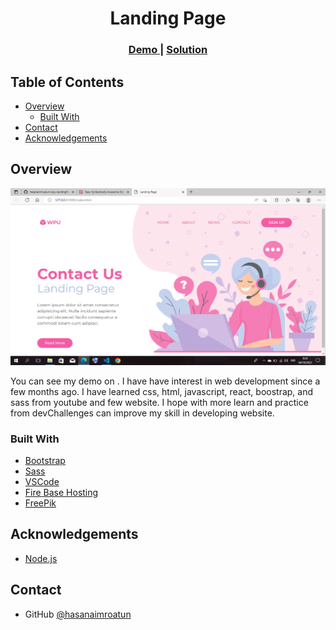 <h1 align="center">Landing Page</h1>

<div align="center">
  <h3>
    <a href="https://windbnb-challenge-af8da.web.app">
      Demo
    </a>
    <span> | </span>
    <a href="https://github.com/hasanaimroatun/wpu-landingPage">
      Solution
    </a>
  </h3>
</div>

<!-- TABLE OF CONTENTS -->

## Table of Contents

- [Overview](#overview)
  - [Built With](#built-with)
- [Contact](#contact)
- [Acknowledgements](#acknowledgements)

<!-- OVERVIEW -->

## Overview

![screenshot](https://github.com/hasanaimroatun/wpu-landingPage/blob/master/pic/2022-10-04.png)

You can see my demo on . I have have interest in web development since a few months ago. I have learned css, html, javascript, react, boostrap, and sass from youtube and few website. I hope with more learn and practice from devChallenges can improve my skill in developing website.

### Built With

- [Bootstrap](https://getbootstrap.com)
- [Sass](https://sass-lang.com)
- [VSCode](https://code.visualstudio.com)
- [Fire Base Hosting](https://firebase.google.com)
- [FreePik](https://www.freepik.com)

## Acknowledgements

- [Node.js](https://nodejs.org/)


## Contact

- GitHub [@hasanaimroatun](https://github.com/hasanaimroatun)